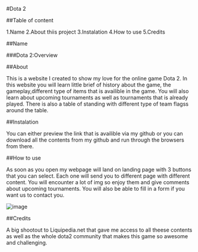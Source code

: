 #Dota 2 

##Table of content

1.Name
2.About thiis project
3.Instalation
4.How to use
5.Credits

##Name

###Dota 2:Overview

##About

This is a website I created to show my love for the online game Dota 2. In this website you will learn little brief of history about the game, the gameplay,different type of items that is availible in the game. You will also learn about upcoming tournaments as well as tournaments that is already played. There is also a table of standing with different type of team flagss around the table.

##Instalation

You can either preview the link that is availible via my github or you can download all the contents from my github and run through the browsers from there.

##How to use

As soon as you open my webpage will land on landing page with 3 buttons that you can select. Each one will send you to different page with different content. You will encounter a lot of img so enjoy them and give comments about upcoming tournaments. You will also be able to fill in a form if you want us to contact you.

![image](https://user-images.githubusercontent.com/79621348/110198705-0b34cc80-7e5d-11eb-8b00-3d549ad00e90.png)

##Credits 

A big shootout to Liquipedia.net that gave me access to all theese contents as well as the whole dota2 community that makes this game so awesome and challenging.



